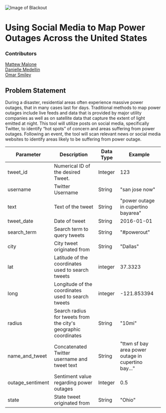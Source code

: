 ![Image of Blackout](https://s7d2.scene7.com/is/image/TWCNews/blackoutlookbackjpg)

# Using Social Media to Map Power Outages Across the United States

### Contributors
[Mattew Malone](https://git.generalassemb.ly/dmedellin/)\
[Danielle Medellin](https://git.generalassemb.ly/mtm1186/)\
[Omar Smiley](https://git.generalassemb.ly/smileyo)

## Problem Statement
During a disaster, residential areas often experience massive power outages, that in many cases last for days. Traditional methods to map power outages include live feeds and data that is provided by major utility companies as well as on satellite data that capture the extent of light emitted at night. 
This tool will utilize posts on social media, specifically Twitter, to identify “hot spots” of concern and areas suffering from power outages. Following an event, the tool will scan relevant news or social media websites to identify areas likely to be suffering from power outage.


| Parameter | Description | Data Type | Example |
| ------ | ------ | ------- | ------ |
| tweet_id | Numerical ID of the desired Tweet. | Integer | 123 |
| username | Twitter Username | String | "san jose now" |
| text | Text of the tweet | String | "power outage in cupertino bayarea" |
| tweet_date | Date of tweet | String | 2016-01-01 |
| search_term | Search term to query tweets | String | "#powerout" |
| city | City tweet originated from | String | "Dallas" |
| lat | Latitude of the coordinates used to search tweets | integer | 37.3323 |
| long | Longitude of the coordinates used to search tweets | integer | -121.853394 |
| radius | Search radius for tweets from the city's geographic coordinates  | String | "10mi" |
| name_and_tweet | Concatenated Twitter username and tweet text | String | "ttwn sf bay area power outage in cupertino bay..." |
| outage_sentiment | Sentiment value regarding power outages  | Integer | 0.5 |
| state | State tweet originated from | String | "Ohio" |
